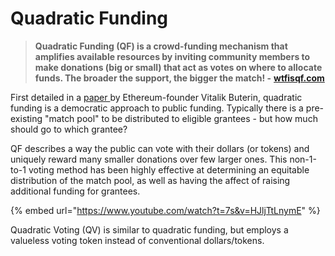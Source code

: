 # Quadratic Funding



> **Quadratic Funding (QF) is a crowd-funding mechanism that amplifies available resources by inviting community members to make donations (big or small) that act as votes on where to allocate funds. The broader the support, the bigger the match! -** [**wtfisqf.com**](https://www.wtfisqf.com/)

First detailed in a [paper ](https://arxiv.org/pdf/1809.06421)by Ethereum-founder Vitalik Buterin, quadratic funding is a democratic approach to public funding. Typically there is a pre-existing "match pool" to be distributed to eligible grantees - but how much should go to which grantee?

QF describes a way the public can vote with their dollars (or tokens) and uniquely reward many smaller donations over few larger ones. This non-1-to-1 voting method has been highly effective at determining an equitable distribution of the match pool, as well as having the affect of raising additional funding for grantees.

{% embed url="https://www.youtube.com/watch?t=7s&v=HJljTtLnymE" %}

Quadratic Voting (QV) is similar to quadratic funding, but employs a valueless voting token instead of conventional dollars/tokens.
